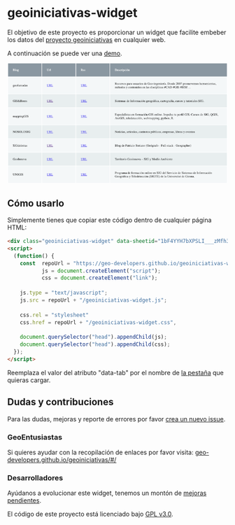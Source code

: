 # geoiniciativas-widget

El objetivo de este proyecto es proporcionar un widget que facilite embeber los datos del [proyecto geoiniciativas](https://github.com/Geo-Developers/geoiniciativas) en cualquier web.

A continuación se puede ver una [demo](https://geo-developers.github.io/geoiniciativas-widget/).

[![Tabla screenshot](./table_screenshot.png)](https://geo-developers.github.io/geoiniciativas-widget/)

## Cómo usarlo

Simplemente tienes que copiar este código dentro de cualquier página HTML:

```html
<div class="geoiniciativas-widget" data-sheetid="1bF4YYH7bXPSLI___zMfh3tDfSxDlWWZLkkuT5vD4zHQ" data-tab="sdks-bibliotecas"></div>
<script>
  (function() { 
    const  repoUrl = "https://geo-developers.github.io/geoiniciativas-widget",
           js = document.createElement("script");
           css = document.createElement("link");

    js.type = "text/javascript";
    js.src = repoUrl + "/geoiniciativas-widget.js";

    css.rel = "stylesheet"
    css.href = repoUrl + "/geoiniciativas-widget.css",
    
    document.querySelector("head").appendChild(js);
    document.querySelector("head").appendChild(css);
  });
</script>
```

Reemplaza el valor del atributo "data-tab" por el nombre de [la pestaña](https://geo-developers.github.io/geoiniciativas/#/docs) que quieras cargar.

## Dudas y contribuciones

Para las dudas, mejoras y reporte de errores por favor [crea un nuevo issue](https://github.com/Geo-Developers/geoiniciativas-widget/issues).

### GeoEntusiastas

Si quieres ayudar con la recopilación de enlaces por favor visita: [geo-developers.github.io/geoiniciativas/#/](https://geo-developers.github.io/geoiniciativas/#/)

### Desarrolladores

Ayúdanos a evolucionar este widget, tenemos un montón de [mejoras pendientes](https://github.com/Geo-Developers/geoiniciativas-widget/issues). 

El código de este proyecto está licenciado bajo [GPL v3.0](https://github.com/Geo-Developers/geoiniciativas-widget/blob/main/LICENSE). 
